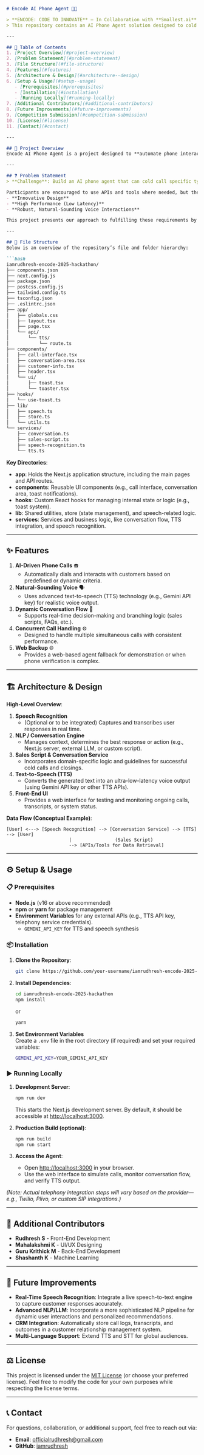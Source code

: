```markdown
# Encode AI Phone Agent 🚀🤖

> **ENCODE: CODE TO INNOVATE** – In Collaboration with **Smallest.ai**  
> This repository contains an AI Phone Agent solution designed to cold call specific customer profiles, hold meaningful conversations, and close sales. The focus is on delivering a **robust**, **low-latency**, and **high-quality** voice interaction experience.

---

## 📜 Table of Contents
1. [Project Overview](#project-overview)  
2. [Problem Statement](#problem-statement)  
3. [File Structure](#file-structure)  
4. [Features](#features)  
5. [Architecture & Design](#architecture--design)  
6. [Setup & Usage](#setup--usage)  
   - [Prerequisites](#prerequisites)  
   - [Installation](#installation)  
   - [Running Locally](#running-locally)  
7. [Additional Contributors](#additional-contributors)  
8. [Future Improvements](#future-improvements)  
9. [Competition Submission](#competition-submission)  
10. [License](#license)  
11. [Contact](#contact)  

---

## 🎯 Project Overview
Encode AI Phone Agent is a project designed to **automate phone interactions** using artificial intelligence. The system can cold call potential customers, maintain a natural-sounding conversation, and ultimately close sales. By integrating advanced text-to-speech (TTS), speech recognition, and conversation flow management, this solution aims to **streamline business processes** and **improve customer engagement**.

---

## ❓ Problem Statement
> **Challenge**: Build an AI phone agent that can cold call specific types of customers, hold meaningful conversations, and close sales.  

Participants are encouraged to use APIs and tools where needed, but the focus remains on designing a solution that showcases:
- **Innovative Design**  
- **High Performance (Low Latency)**  
- **Robust, Natural-Sounding Voice Interactions**  

This project presents our approach to fulfilling these requirements by combining advanced speech technologies and a modular, extensible architecture.

---

## 📂 File Structure
Below is an overview of the repository’s file and folder hierarchy:

```bash
iamrudhresh-encode-2025-hackathon/
├── components.json
├── next.config.js
├── package.json
├── postcss.config.js
├── tailwind.config.ts
├── tsconfig.json
├── .eslintrc.json
├── app/
│   ├── globals.css
│   ├── layout.tsx
│   ├── page.tsx
│   └── api/
│       └── tts/
│           └── route.ts
├── components/
│   ├── call-interface.tsx
│   ├── conversation-area.tsx
│   ├── customer-info.tsx
│   ├── header.tsx
│   └── ui/
│       ├── toast.tsx
│       └── toaster.tsx
├── hooks/
│   └── use-toast.ts
├── lib/
│   ├── speech.ts
│   ├── store.ts
│   └── utils.ts
└── services/
    ├── conversation.ts
    ├── sales-script.ts
    ├── speech-recognition.ts
    └── tts.ts
```

**Key Directories**:
- **app**: Holds the Next.js application structure, including the main pages and API routes.  
- **components**: Reusable UI components (e.g., call interface, conversation area, toast notifications).  
- **hooks**: Custom React hooks for managing internal state or logic (e.g., toast system).  
- **lib**: Shared utilities, store (state management), and speech-related logic.  
- **services**: Services and business logic, like conversation flow, TTS integration, and speech recognition.

---

## ✨ Features
1. **AI-Driven Phone Calls** ☎️  
   - Automatically dials and interacts with customers based on predefined or dynamic criteria.  
2. **Natural-Sounding Voice** 🗣️  
   - Uses advanced text-to-speech (TTS) technology (e.g., Gemini API key) for realistic voice output.  
3. **Dynamic Conversation Flow** 💬  
   - Supports real-time decision-making and branching logic (sales scripts, FAQs, etc.).  
4. **Concurrent Call Handling** ⚙️  
   - Designed to handle multiple simultaneous calls with consistent performance.  
5. **Web Backup** 🌐  
   - Provides a web-based agent fallback for demonstration or when phone verification is complex.

---

## 🏗️ Architecture & Design
**High-Level Overview**:
1. **Speech Recognition**  
   - (Optional or to be integrated) Captures and transcribes user responses in real time.  
2. **NLP / Conversation Engine**  
   - Manages context, determines the best response or action (e.g., Next.js server, external LLM, or custom script).  
3. **Sales Script & Conversation Service**  
   - Incorporates domain-specific logic and guidelines for successful cold calls and closings.  
4. **Text-to-Speech (TTS)**  
   - Converts the generated text into an ultra-low-latency voice output (using Gemini API key or other TTS APIs).  
5. **Front-End UI**  
   - Provides a web interface for testing and monitoring ongoing calls, transcripts, or system status.

**Data Flow (Conceptual Example)**:
```
[User] <---> [Speech Recognition] --> [Conversation Service] --> [TTS] --> [User]
                       |                (Sales Script)
                       --> [APIs/Tools for Data Retrieval]
```

---

## ⚙️ Setup & Usage

### 📋 Prerequisites
- **Node.js** (v16 or above recommended)  
- **npm** or **yarn** for package management  
- **Environment Variables** for any external APIs (e.g., TTS API key, telephony service credentials).  
  - `GEMINI_API_KEY` for TTS and speech synthesis

### 📦 Installation
1. **Clone the Repository**:
   ```bash
   git clone https://github.com/your-username/iamrudhresh-encode-2025-hackathon.git
   ```
2. **Install Dependencies**:
   ```bash
   cd iamrudhresh-encode-2025-hackathon
   npm install
   ```
   or
   ```bash
   yarn
   ```

3. **Set Environment Variables**  
   Create a `.env` file in the root directory (if required) and set your required variables:
   ```bash
   GEMINI_API_KEY=YOUR_GEMINI_API_KEY
   ```

### ▶️ Running Locally
1. **Development Server**:
   ```bash
   npm run dev
   ```
   This starts the Next.js development server. By default, it should be accessible at [http://localhost:3000](http://localhost:3000).

2. **Production Build (optional)**:
   ```bash
   npm run build
   npm run start
   ```

3. **Access the Agent**:  
   - Open [http://localhost:3000](http://localhost:3000) in your browser.  
   - Use the web interface to simulate calls, monitor conversation flow, and verify TTS output.

*(Note: Actual telephony integration steps will vary based on the provider—e.g., Twilio, Plivo, or custom SIP integrations.)*

---

## 👥 Additional Contributors
- **Rudhresh S** - Front-End Development  
- **Mahalakshmi K** - UI/UX Designing  
- **Guru Krithick M** - Back-End Development  
- **Shashanth K** - Machine Learning  

---

## 🔮 Future Improvements
- **Real-Time Speech Recognition**: Integrate a live speech-to-text engine to capture customer responses accurately.  
- **Advanced NLP/LLM**: Incorporate a more sophisticated NLP pipeline for dynamic user interactions and personalized recommendations.  
- **CRM Integration**: Automatically store call logs, transcripts, and outcomes in a customer relationship management system.  
- **Multi-Language Support**: Extend TTS and STT for global audiences.  

---

## ⚖️ License
This project is licensed under the [MIT License](LICENSE) (or choose your preferred license). Feel free to modify the code for your own purposes while respecting the license terms.

---

## 📞 Contact
For questions, collaboration, or additional support, feel free to reach out via:

- **Email**: [officialrudhresh@gmail.com](mailto:officialrudhresh@gmail.com)  
- **GitHub**: [iamrudhresh](https://github.com/iamrudhresh)  

```
